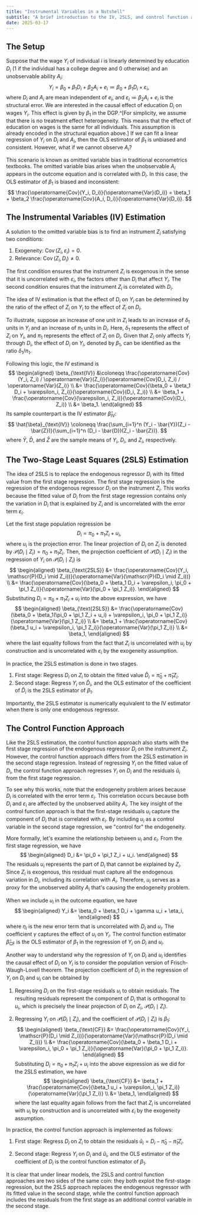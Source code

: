 ```yaml
---
title: "Instrumental Variables in a Nutshell"
subtitle: "A brief introduction to the IV, 2SLS, and control function approaches"
date: 2025-03-17
---
```


## The Setup

Suppose that the wage $Y_i$ of individual $i$ is linearly determined by education $D_i$ ($1$ if the individual has a college degree and $0$ otherwise) and an unobservable ability $A_i$:
$$
Y_i = \beta_0 + \beta_1 D_i + \beta_2 A_i + e_i \coloneqq \beta_0 + \beta_1 D_i + \varepsilon_i,
$$
where $D_i$ and $A_i$ are mean independent of $e_i$, and $\varepsilon_i \coloneqq \beta_2 A_i + e_i$ is the structural error. We are interested in the causal effect of education $D_i$ on wages $Y_i$. This effect is given by $\beta_1$ in the DGP.^[For simplicity, we assume that there is no treatment effect heterogeneity. This means that the effect of education on wages is the same for all individuals. This assumption is already encoded in the structural equation above.] If we can fit a linear regression of $Y_i$ on $D_i$ and $A_i$, then the OLS estimator of $\beta_1$ is unbiased and consistent. However, what if we cannot observe $A_i$?

This scenario is known as omitted variable bias in traditional econometrics textbooks. The omitted variable bias arises when the unobservable $A_i$ appears in the outcome equation and is correlated with $D_i$. In this case, the OLS estimator of $\beta_1$ is biased and inconsistent:
$$
\frac{\operatorname{Cov}(Y_i, D_i)}{\operatorname{Var}(D_i)} = \beta_1 + \beta_2 \frac{\operatorname{Cov}(A_i, D_i)}{\operatorname{Var}(D_i)}.
$$

## The Instrumental Variables (IV) Estimation

A solution to the omitted variable bias is to find an instrument $Z_i$ satisfying two conditions:

1. Exogeneity: $\operatorname{Cov}(Z_i, \varepsilon_i) = 0$.
2. Relevance: $\operatorname{Cov}(Z_i, D_i) \neq 0$.

The first condition ensures that the instrument $Z_i$ is exogenous in the sense that it is uncorrelated with $\varepsilon_i$, the factors other than $D_i$ that affect $Y_i$. The second condition ensures that the instrument $Z_i$ is correlated with $D_i$.

The idea of IV estimation is that the effect of $D_i$ on $Y_i$ can be determined by the ratio of the effect of $Z_i$ on $Y_i$ to the effect of $Z_i$ on $D_i$. 

To illustrate, suppose an increase of one unit in $Z_i$ leads to an increase of $\delta_1$ units in $Y_i$ and an increase of $\pi_1$ units in $D_i$. Here, $\delta_1$ represents the effect of $Z_i$ on $Y_i$, and $\pi_1$ represents the effect of $Z_i$ on $D_i$. Given that $Z_i$ only affects $Y_i$ through $D_i$, the effect of $D_i$ on $Y_i$, denoted by $\beta_1$, can be identified as the ratio $\delta_1 / \pi_1$.

Following this logic, the IV estimand is
$$
\begin{aligned}
\beta_{\text{IV}}
&\coloneqq \frac{\operatorname{Cov}(Y_i, Z_i) / \operatorname{Var}(Z_i)}{\operatorname{Cov}D_i, Z_i) / \operatorname{Var}(Z_i)} \\
&= \frac{\operatorname{Cov}(\beta_0 + \beta_1 D_i + \varepsilon_i, Z_i)}{\operatorname{Cov}(D_i, Z_i)} \\
&= \beta_1 + \frac{\operatorname{Cov}(\varepsilon_i, Z_i)}{\operatorname{Cov}(D_i, Z_i)} \\
&= \beta_1.
\end{aligned}
$$
Its sample counterpart is the IV estimator $\hat{\beta}_{\text{IV}}$:
$$
\hat{\beta}_{\text{IV}} \coloneqq \frac{\sum_{i=1}^n (Y_i - \bar{Y})(Z_i - \bar{Z})}{\sum_{i=1}^n (D_i - \bar{D})(Z_i - \bar{Z})}.
$$
where $\bar{Y}$, $\bar{D}$, and $\bar{Z}$ are the sample means of $Y_i$, $D_i$, and $Z_i$, respectively.


## The Two-Stage Least Squares (2SLS) Estimation

The idea of 2SLS is to replace the endogenous regressor $D_i$ with its fitted value from the first stage regression. The first stage regression is the regression of the endogenous regressor $D_i$ on the instrument $Z_i$. This works because the fitted value of $D_i$ from the first stage regression contains only the variation in $D_i$ that is explained by $Z_i$ and is uncorrelated with the error term $\varepsilon_i$.

Let the first stage population regression be
$$
D_i = \pi_0 + \pi_1 Z_i + u_i,
$$
where $u_i$ is the projection error. The linear projection of $D_i$ on $Z_i$ is denoted by $\mathscr{P}(D_i \mid Z_i) = \pi_0 + \pi_1 Z_i$. 
Then, the projection coefficient of $\mathscr{P}(D_i \mid Z_i)$ in the regression of $Y_i$ on $\mathscr{P}(D_i \mid Z_i)$ is
$$
\begin{aligned}
\beta_{\text{2SLS}}
&= \frac{\operatorname{Cov}(Y_i, \mathscr{P}(D_i \mid Z_i))}{\operatorname{Var}(\mathscr{P}(D_i \mid Z_i))} \\
&= \frac{\operatorname{Cov}(\beta_0 + \beta_1 D_i + \varepsilon_i, \pi_0 + \pi_1 Z_i)}{\operatorname{Var}(\pi_0 + \pi_1 Z_i)}.
\end{aligned}
$$
Substituting $D_i = \pi_0 + \pi_1 Z_i + u_i$ into the above expression, we have
$$
\begin{aligned}
\beta_{\text{2SLS}}
&= \frac{\operatorname{Cov}(\beta_0 + \beta_1(\pi_0 + \pi_1 Z_i + u_i) + \varepsilon_i, \pi_0 + \pi_1 Z_i)}{\operatorname{Var}(\pi_1 Z_i)} \\
&= \beta_1 + \frac{\operatorname{Cov}(\beta_1 u_i + \varepsilon_i, \pi_1 Z_i)}{\operatorname{Var}(\pi_1 Z_i)} \\
&= \beta_1,
\end{aligned}
$$
where the last equality follows from the fact that $Z_i$ is uncorrelated with $u_i$ by construction and is uncorrelated with $\varepsilon_i$ by the exogeneity assumption.

In practice, the 2SLS estimation is done in two stages.

1. First stage: Regress $D_i$ on $Z_i$ to obtain the fitted value $\hat{D}_i = \hat{\pi}_0 + \hat{\pi}_1 Z_i$.
2. Second stage: Regress $Y_i$ on $\hat{D}_i$, and the OLS estimator of the coefficient of $\hat{D}_i$ is the 2SLS estimator of $\beta_1$.

Importantly, the 2SLS estimator is numerically equivalent to the IV estimator when there is only one endogenous regressor.

## The Control Function Approach

Like the 2SLS estimation, the control function approach also starts with the first stage regression of the endogenous regressor $D_i$ on the instrument $Z_i$. However, the control function approach differs from the 2SLS estimation in the second stage regression. Instead of regressing $Y_i$ on the fitted value of $D_i$, the control function approach regresses $Y_i$ on $D_i$ and the residuals $\hat{u}_i$ from the first stage regression.

To see why this works, note that the endogeneity problem arises because $D_i$ is correlated with the error term $\varepsilon_i$. This correlation occurs because both $D_i$ and $\varepsilon_i$ are affected by the unobserved ability $A_i$. The key insight of the control function approach is that the first-stage residuals $u_i$ capture the component of $D_i$ that is correlated with $\varepsilon_i$. By including $u_i$ as a control variable in the second stage regression, we "control for" the endogeneity.

More formally, let's examine the relationship between $u_i$ and $\varepsilon_i$. From the first stage regression, we have
$$
\begin{aligned}
D_i &= \pi_0 + \pi_1 Z_i + u_i.
\end{aligned}
$$
The residuals $u_i$ represents the part of $D_i$ that cannot be explained by $Z_i$. Since $Z_i$ is exogenous, this residual must capture all the endogenous variation in $D_i$, including its correlation with $A_i$. Therefore, $u_i$ serves as a proxy for the unobserved ability $A_i$ that's causing the endogeneity problem.

When we include $u_i$ in the outcome equation, we have
$$
\begin{aligned}
Y_i &= \beta_0 + \beta_1 D_i + \gamma u_i + \eta_i,
\end{aligned}
$$
where $\eta_i$ is the new error term that is uncorrelated with $D_i$ and $u_i$. The coefficient $\gamma$ captures the effect of $u_i$ on $Y_i$. The control function estimator $\hat{\beta}_{\text{CF}}$ is the OLS estimator of $\beta_1$ in the regression of $Y_i$ on $D_i$ and $u_i$.

Another way to understand why the regression of $Y_i$ on $D_i$ and $u_i$ identifies the causal effect of $D_i$ on $Y_i$ is to consider the population version of Frisch-Waugh-Lovell theorem. The projection coefficient of $D_i$ in the regression of $Y_i$ on $D_i$ and $u_i$ can be obtained by

1. Regressing $D_i$ on the first-stage residuals $u_i$ to obtain residuals. The resulting residuals represent the component of $D_i$ that is orthogonal to $u_i$, which is precisely the linear projection of $D_i$ on $Z_i$, $\mathscr{P}(D_i \mid Z_i)$.

2. Regressing $Y_i$ on $\mathscr{P}(D_i \mid Z_i)$, and the coefficient of $\mathscr{P}(D_i \mid Z_i)$ is $\beta_1$:
$$
\begin{aligned}
\beta_{\text{CF}}
&= \frac{\operatorname{Cov}(Y_i, \mathscr{P}(D_i \mid Z_i))}{\operatorname{Var}(\mathscr{P}(D_i \mid Z_i))} \\
&= \frac{\operatorname{Cov}(\beta_0 + \beta_1 D_i + \varepsilon_i, \pi_0 + \pi_1 Z_i)}{\operatorname{Var}(\pi_0 + \pi_1 Z_i)}.
\end{aligned}
$$
Substituting $D_i = \pi_0 + \pi_1 Z_i + u_i$ into the above expression as we did for the 2SLS estimation, we have
$$
\begin{aligned}
\beta_{\text{CF}}
&= \beta_1 + \frac{\operatorname{Cov}(\beta_1 u_i + \varepsilon_i, \pi_1 Z_i)}{\operatorname{Var}(\pi_1 Z_i)} \\
&= \beta_1,
\end{aligned}
$$
where the last equality again follows from the fact that $Z_i$ is uncorrelated with $u_i$ by construction and is uncorrelated with $\varepsilon_i$ by the exogeneity assumption.

In practice, the control function approach is implemented as follows:

1. First stage: Regress $D_i$ on $Z_i$ to obtain the residuals $\hat{u}_i = D_i - \hat{\pi}_0 - \hat{\pi}_1 Z_i$.

2. Second stage: Regress $Y_i$ on $D_i$ and $\hat{u}_i$, and the OLS estimator of the coefficient of $D_i$ is the control function estimator of $\beta_1$.

It is clear that under linear models, the 2SLS and control function approaches are two sides of the same coin: they both exploit the first-stage regression, but the 2SLS approach replaces the endogenous regressor with its fitted value in the second stage, while the control function approach includes the residuals from the first stage as an additional control variable in the second stage.